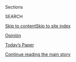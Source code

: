 <div id="app">

<div>

<div class="NYTAppHideMasthead css-zz1s19 e1suatyy0">

<div class="section css-ui9rw0 e1suatyy2">

<div class="css-11hrj97 er09x8g0">

<div class="css-6n7j50">

</div>

<span class="css-1dv1kvn">Sections</span>

<div class="css-10488qs">

<span class="css-1dv1kvn">SEARCH</span>

</div>

[Skip to content](#site-content)[Skip to site
index](#site-index)

</div>

<div id="masthead-section-label" class="css-1fnb9ct eaxe0e00">

[Opinión](https://www.nytimes.com/es/section/opinion)

</div>

<div class="css-10698na e1huz5gh0">

</div>

</div>

<div id="masthead-bar-one" class="section hasLinks css-15hmgas e1csuq9d3">

<div class="css-uqyvli e1csuq9d0">

</div>

<div class="css-1uqjmks e1csuq9d1">

</div>

<div class="css-9e9ivx">

[](https://myaccount.nytimes.com/auth/login?response_type=cookie&client_id=vi)

</div>

<div class="css-1bvtpon e1csuq9d2">

[Today’s Paper](https://www.nytimes.com/section/todayspaper)

</div>

</div>

</div>

</div>

<div data-aria-hidden="false">

<div id="site-content" data-role="main">

<div id="top-wrapper" class="css-15p45cc eaca97t0" type="top">

<div id="top-slug" class="css-19x0jxb eaca97t1" hidden="">

Advertisement

</div>

[Continue reading the main
story](#after-top)

<div class="ad top-wrapper" style="text-align:center;height:100%;display:block;min-height:90px">

<div id="top" class="place-ad" data-position="top" data-size-key="top">

</div>

</div>

<div id="after-top">

</div>

</div>

<div id="collection-espanol-opinion" class="section css-15h4p1b e9abtgs0">

<div class="css-1j21atc e1svk9qx1">

<div class="css-fmiefx e1svk9qx2">

<div class="css-1hk7r2m eu54l5x0">

<div id="sponsor-wrapper" class="css-7a1pgi eaca97t0" type="sponsor" hidden="">

<div id="sponsor-slug" class="css-1l4mleb eaca97t1" hidden="">

Supported by

</div>

[Continue reading the main
story](#after-sponsor)

<div id="sponsor" class="ad sponsor-wrapper" style="text-align:left;height:100%;display:block">

</div>

<div id="after-sponsor">

</div>

</div>

</div>

### <span class="css-1032l74 ezz4tcd1">[en Español](/es/)</span>

</div>

<div class="css-nfcc9b e1svk9qx3">

<div class="css-vl9dhg e1svk9qx5">

<div class="css-1nrhkj6 e1svk9qx6">

# Opinión

<div class="follow-button-placeholder" data-collection-id="">

</div>

</div>

</div>

</div>

</div>

<div class="css-4svvz1 ekkqrpp0">

<div id="collection-highlights-container" class="section css-18l1u7x e46isfb1">

<div class="template-1 css-gfgt40 ekkqrpp1">

## Highlights

1.  ![<span class="css-kvjpws e1oaj3zl2"><span class="css-1dv1kvn">Credit</span>Henry
    Romero/Reuters</span>](https://static01.nyt.com/images/2020/08/03/multimedia/03Rios-ES/merlin_172941285_c80cf40d-d9c9-41fd-9512-ed590e430634-jumbo.jpg)
    
    <div class="css-gjijuv">
    
    ### Comentario
    
    ## [La salud pública en México es eso-que-nadie-quiere-usar](/es/2020/08/03/espanol/opinion/servicio-salud-mexico.html)
    
    Las clases medias mexicanas claudicaron de intentar atenderse en
    hospitales públicos y los más pobres los usan pensando que ahí solo
    van a morirse. Esto debe
    cambiar.
    
    <span class="css-me3p27"></span><span class="css-1dydysp e4e4i5l3"></span><span class="css-9voj2j">Por
    <span class="css-1baulvz last-byline" itemprop="name">Viri
    Ríos</span></span>
    
    </div>

2.  ![<span class="css-1nk1g0h e1oaj3zl2"><span class="css-1dv1kvn">Credit</span>Bettmann
    Archive/Getty
    Images</span>](https://static01.nyt.com/images/2020/08/03/opinion/03Keyssar-ES-1/03keyssarWeb-videoLarge.jpg)
    
    <div class="css-10wtrbd">
    
    ### Comentario
    
    ## [El Colegio Electoral de Estados Unidos: la poco conocida historia que explica su vigencia](/es/2020/08/03/espanol/opinion/colegio-electoral-estados-unidos.html)
    
    Aunque ha habido intentos recurrentes de reformar el complejo método
    de elegir presidentes en ese país, las políticas raciales han tenido
    un lugar protagónico en impedir
    cambios.
    
    <span class="css-me3p27"></span><span class="css-1dydysp e4e4i5l3"></span><span class="css-9voj2j">Por
    <span class="css-1baulvz last-byline" itemprop="name">Alexander
    Keyssar</span></span>
    
    </div>

3.  ![<span class="css-1nk1g0h e1oaj3zl2"><span class="css-1dv1kvn">Credit</span>Rodrigo
    Sura/EPA vía
    Shutterstock</span>](https://static01.nyt.com/images/2020/08/01/multimedia/01Martinez-ES/merlin_175051002_8b6c73d6-78b1-44b6-9806-b42f2b7f3923-videoLarge.jpg)
    
    <div class="css-10wtrbd">
    
    ### Comentario
    
    ## [En El Salvador todos han negociado con las pandillas](/es/2020/08/02/espanol/opinion/pandillas-el-salvador.html)
    
    Dialogar con las pandillas ha sido una realidad en el país:
    políticos de todos los colores lo han hecho por casi una década,
    pero solo unos cuantos han sido perseguidos por hacerlo. ¿Es una
    utopía transparentar esos
    pactos?
    
    <span class="css-me3p27"></span><span class="css-1dydysp e4e4i5l3"></span><span class="css-9voj2j">Por
    <span class="css-1baulvz last-byline" itemprop="name">Óscar
    Martínez</span></span>
    
    </div>

4.  ![<span class="css-1nk1g0h e1oaj3zl2"><span class="css-1dv1kvn">Credit</span>Dado
    Ruvic/Reuters</span>](https://static01.nyt.com/images/2020/08/02/multimedia/02Carrion-ES/merlin_171683256_836a51a0-dc07-4047-b169-4bbbb85b62b4-videoLarge.jpg)
    
    <div class="css-10wtrbd">
    
    ### Comentario
    
    ## [Los algoritmos son los nuevos editores](/es/2020/08/02/espanol/opinion/facebook-amazon-instagram.html)
    
    ¿Qué tienen en común Instagram, YouTube, Facebook, Amazon, Weibo y
    Twitter? No son solo redes sociales o plataformas: son los grandes
    editores de nuestra
    realidad.
    
    <span class="css-me3p27"></span><span class="css-1dydysp e4e4i5l3"></span><span class="css-9voj2j">Por
    <span class="css-1baulvz last-byline" itemprop="name">Jorge
    Carrión</span></span>
    
    </div>

</div>

</div>

<div id="mid1-wrapper" class="css-1mn4oms eaca97t0" type="rank">

<div id="mid1-slug" class="css-1tag3rd eaca97t1">

Advertisement

</div>

[Continue reading the main
story](#after-mid1)

<div id="mid1" class="ad mid1-wrapper" style="text-align:center;height:100%;display:block">

</div>

<div id="after-mid1">

</div>

</div>

</div>

<div class="css-185go5a e1o5byef0">

<div class="css-15cbhtu">

  - [Lo más reciente](#stream-panel)
  - <span class="css-6n7j50">Buscar</span>
    <div class="control">
    <div class="label-container css-1dv1kvn">
    Buscar
    </div>
    <div class="css-wm4t3d">
    **<span id="clear-search-input" class="css-1dv1kvn">Clear this text
    input</span>
    </div>
    </div>
    <span class="css-1iovbfw"></span>

<div id="stream-panel" class="section css-8msx5b e1jz0cab1">

<div class="css-13mho3u">

1.  
    
    <div class="css-1cp3ece">
    
    <div class="css-1l4spti">
    
    [](/es/2020/08/04/espanol/opinion/bolsonaro-oficina-odio-brasil.html)
    
    <div class="css-79elbk">
    
    ![](https://static01.nyt.com/images/2020/08/05/opinion/05campos/04campos-thumbWide.jpg?quality=75&auto=webp&disable=upscale)
    
    </div>
    
    ### <span class="css-m70j1g">Comentario</span>
    
    ## Por qué los brasileños deberían temer a la oficina de odio
    
    El presidente Jair Bolsonaro, sus hijos y aliados han sembrado el
    odio en línea contra las instituciones que defienden la democracia.
    Ahora la indignación se está desbordando en la calle.
    
    <div class="css-1nqbnmb ea5icrr0">
    
    Por <span class="css-1n7hynb">Patrícia Campos Mello</span>
    
    </div>
    
    <div class="css-185051n">
    
    [Read in
    English](https://www.nytimes.com/2020/08/04/opinion/bolsonaro-office-of-hate-brazil.html "Read in English")[Ler
    em
    português](https://www.nytimes.com/pt/2020/08/04/opinion/international-world/bolsonaro-gabinete-do-odio.html "Read in Portuguese")
    
    </div>
    
    </div>
    
    <div class="css-1lc2l26 e1xfvim33">
    
    </div>
    
    </div>

2.  
    
    <div class="css-1cp3ece">
    
    <div class="css-1l4spti">
    
    [](/es/2020/08/01/espanol/opinion/coronavirus-aire.html)
    
    <div class="css-79elbk">
    
    ![](https://static01.nyt.com/images/2020/07/30/opinion/01Marr-ES-1/30Marr-thumbWide.jpg?quality=75&auto=webp&disable=upscale)
    
    </div>
    
    ### <span class="css-m70j1g">Comentario</span>
    
    ## Sí, el coronavirus está en el aire
    
    La transmisión por aerosoles es importante, y quizá sea mucho más
    relevante de lo que hemos podido comprobar hasta ahora.
    
    <div class="css-1nqbnmb ea5icrr0">
    
    Por <span class="css-1n7hynb">Linsey C. Marr</span>
    
    </div>
    
    <div class="css-185051n">
    
    [Read in
    English](https://www.nytimes.com/2020/07/30/opinion/coronavirus-aerosols.html "Read in English")
    
    </div>
    
    </div>
    
    <div class="css-1lc2l26 e1xfvim33">
    
    </div>
    
    </div>

3.  
    
    <div class="css-1cp3ece">
    
    <div class="css-1l4spti">
    
    [](/es/2020/08/01/espanol/opinion/trump-autoritarismo.html)
    
    <div class="css-79elbk">
    
    ![](https://static01.nyt.com/images/2020/08/01/multimedia/01Ramos-ES/merlin_175175088_ad2b68a7-8076-4175-a205-2f0a1352507f-thumbWide.jpg?quality=75&auto=webp&disable=upscale)
    
    </div>
    
    ### <span class="css-m70j1g">Comentario</span>
    
    ## Tentaciones autoritarias: cómo América Latina nos preparó para Trump
    
    La democracia en Estados Unidos está a prueba. Quienes hemos vivido
    o trabajado en la región, conocemos bien de mandatarios que juegan
    con los límites de su poder. Adiós al “excepcionalismo
    estadounidense”.
    
    <div class="css-1nqbnmb ea5icrr0">
    
    Por <span class="css-1n7hynb">Jorge
    Ramos</span>
    
    </div>
    
    </div>
    
    <div class="css-1lc2l26 e1xfvim33">
    
    </div>
    
    </div>

4.  
    
    <div class="css-1cp3ece">
    
    <div class="css-1l4spti">
    
    [](/es/2020/07/30/espanol/opinion/usar-cubrebocas-politica.html)
    
    <div class="css-79elbk">
    
    ![](https://static01.nyt.com/images/2020/07/28/opinion/28friedmanWeb/28friedmanWeb-thumbWide.jpg?quality=75&auto=webp&disable=upscale)
    
    </div>
    
    ### <span class="css-m70j1g">Comentario</span>
    
    ## Si nuestros cubrebocas pudieran hablar
    
    ¿Cómo nos volvimos tan ineficaces para combatir al coronavirus? Los
    arqueólogos del futuro que vinieran a excavar al país más rico del
    mundo, encontrarían la clave en un artefacto sencillo: la
    mascarilla.
    
    <div class="css-1nqbnmb ea5icrr0">
    
    Por <span class="css-1n7hynb">Thomas L. Friedman</span>
    
    </div>
    
    <div class="css-185051n">
    
    [Read in
    English](https://www.nytimes.com/2020/07/28/opinion/coronavirus-masks.html "Read in English")
    
    </div>
    
    </div>
    
    <div class="css-1lc2l26 e1xfvim33">
    
    </div>
    
    </div>

5.  
    
    <div class="css-1cp3ece">
    
    <div class="css-1l4spti">
    
    [](/es/2020/07/30/espanol/opinion/aztecas-violencia-narco-amlo.html)
    
    <div class="css-79elbk">
    
    ![](https://static01.nyt.com/images/2020/07/29/opinion/29villoro-sub/29villoro-sub-thumbWide.jpg?quality=75&auto=webp&disable=upscale)
    
    </div>
    
    ### <span class="css-m70j1g">Comentario</span>
    
    ## La tierra en préstamo: una gramática de la violencia en México
    
    El hallazgo de un inmenso altar fúnebre azteca permite reflexionar
    sobre las urgencias actuales sin fantasías atávicas pero con un
    nítido sentido de la historia y los desafíos del presente.
    
    <div class="css-1nqbnmb ea5icrr0">
    
    Por <span class="css-1n7hynb">Juan
    Villoro</span>
    
    </div>
    
    </div>
    
    <div class="css-1lc2l26 e1xfvim33">
    
    </div>
    
    </div>

6.  
    
    <div class="css-1cp3ece">
    
    <div class="css-1l4spti">
    
    [](/es/2020/07/30/espanol/opinion/john-lewis-derechos-civiles.html)
    
    <div class="css-79elbk">
    
    ![](https://static01.nyt.com/images/2020/07/29/opinion/00lewis/00lewis-thumbWide.jpg?quality=75&auto=webp&disable=upscale)
    
    </div>
    
    ## John Lewis: Juntos, ustedes pueden recuperar el alma de Estados Unidos
    
    Aunque me haya ido, los animo a responder al llamado más elevado de
    su corazón y a defender lo que realmente creen.
    
    <div class="css-1nqbnmb ea5icrr0">
    
    Por <span class="css-1n7hynb">John Lewis</span>
    
    </div>
    
    <div class="css-185051n">
    
    [Read in
    English](https://www.nytimes.com/2020/07/30/opinion/john-lewis-civil-rights-america.html "Read in English")
    
    </div>
    
    </div>
    
    <div class="css-1lc2l26 e1xfvim33">
    
    </div>
    
    </div>

7.  
    
    <div class="css-1cp3ece">
    
    <div class="css-1l4spti">
    
    [](/es/2020/07/29/espanol/opinion/espana-felipe-gonzalez-jose-maria-aznar.html)
    
    <div class="css-79elbk">
    
    ![](https://static01.nyt.com/images/2020/07/29/multimedia/29Jimenez-ES/29Jimenez-ES-thumbWide.jpg?quality=75&auto=webp&disable=upscale)
    
    </div>
    
    ### <span class="css-m70j1g">Comentario</span>
    
    ## Manual de comportamiento para expresidentes insoportables
    
    La incapacidad de algunos exmandatarios de España de aceptar su
    jubilación viene en parte de una falta de cultura democrática.
    Algunos países de Latinoamérica tienen el mismo problema.
    
    <div class="css-1nqbnmb ea5icrr0">
    
    Por <span class="css-1n7hynb">David
    Jiménez</span>
    
    </div>
    
    </div>
    
    <div class="css-1lc2l26 e1xfvim33">
    
    </div>
    
    </div>

8.  
    
    <div class="css-1cp3ece">
    
    <div class="css-1l4spti">
    
    [](/es/2020/07/28/espanol/opinion/argentina-estallido-2001-coronavirus.html)
    
    <div class="css-79elbk">
    
    ![](https://static01.nyt.com/images/2020/07/28/multimedia/28garcia-timerman-ES-3/28garcia-timerman-ES-3-thumbWide.jpg?quality=75&auto=webp&disable=upscale)
    
    </div>
    
    ### <span class="css-m70j1g">Comentario</span>
    
    ## ¿Por qué no explota Argentina?
    
    Lecciones de 2001, una fuerte política social asistencialista y una
    grieta política potente han alejado de momento otro estallido
    social, pero solo una nueva política cooperativa podrá terminar de
    disipar ese fantasma.
    
    <div class="css-1nqbnmb ea5icrr0">
    
    Por <span class="css-1n7hynb">Marcelo J. García <span>y</span>
    Jordana
    Timerman</span>
    
    </div>
    
    </div>
    
    <div class="css-1lc2l26 e1xfvim33">
    
    </div>
    
    </div>

9.  
    
    <div class="css-1cp3ece">
    
    <div class="css-1l4spti">
    
    [](/es/2020/07/27/espanol/opinion/clases-universidad-coronavirus.html)
    
    <div class="css-79elbk">
    
    ![](https://static01.nyt.com/images/2020/07/24/opinion/00herrcher/00herrcher-thumbWide.jpg?quality=75&auto=webp&disable=upscale)
    
    </div>
    
    ### <span class="css-m70j1g">Comentario</span>
    
    ## Las enseñanzas de educar durante la pandemia
    
    He sido profesor universitario durante más de dos décadas, y estos
    meses de enseñar durante la pandemia me han hecho entender que la
    educación ha cambiado para siempre.
    
    <div class="css-1nqbnmb ea5icrr0">
    
    Por <span class="css-1n7hynb">Roberto
    Herrscher</span>
    
    </div>
    
    </div>
    
    <div class="css-1lc2l26 e1xfvim33">
    
    </div>
    
    </div>

10. 
    
    <div class="css-1cp3ece">
    
    <div class="css-1l4spti">
    
    [](/es/2020/07/27/espanol/opinion/reabrir-escuelas-riesgo-covid.html)
    
    <div class="css-79elbk">
    
    ![](https://static01.nyt.com/images/2020/07/20/opinion/27reopen-ES/20jogee-thumbWide.jpg?quality=75&auto=webp&disable=upscale)
    
    </div>
    
    ### <span class="css-m70j1g">Comentario</span>
    
    ## ¿Cómo reabrir la economía sin causar la muerte de padres y maestros?
    
    Todas las clases deberían ser en línea, pero los edificios todavía
    podrían cumplir un propósito importante para los niños que más lo
    necesitan.
    
    <div class="css-1nqbnmb ea5icrr0">
    
    Por <span class="css-1n7hynb">Shardha Jogee</span>
    
    </div>
    
    <div class="css-185051n">
    
    [Read in
    English](https://www.nytimes.com/2020/07/20/opinion/coronavirus-reopen-schools-economy.html "Read in English")
    
    </div>
    
    </div>
    
    <div class="css-1lc2l26 e1xfvim33">
    
    </div>
    
    </div>

<div class="css-13mho3u">

<div class="css-1t62hi8">

<div class="css-1stvaey">

Ver
más

<div>

<div style="border:0;clip:rect(0 0 0 0);height:1px;margin:-1px;overflow:hidden;white-space:nowrap;padding:0;width:1px;position:absolute" data-role="log" data-aria-live="assertive">

</div>

<div style="border:0;clip:rect(0 0 0 0);height:1px;margin:-1px;overflow:hidden;white-space:nowrap;padding:0;width:1px;position:absolute" data-role="log" data-aria-live="assertive">

</div>

<div style="border:0;clip:rect(0 0 0 0);height:1px;margin:-1px;overflow:hidden;white-space:nowrap;padding:0;width:1px;position:absolute" data-role="log" data-aria-live="polite">

</div>

<div style="border:0;clip:rect(0 0 0 0);height:1px;margin:-1px;overflow:hidden;white-space:nowrap;padding:0;width:1px;position:absolute" data-role="log" data-aria-live="polite">

</div>

</div>

</div>

</div>

</div>

</div>

<div class="css-g6hk37 supplemental">

<div id="mid2-wrapper" class="css-10wkyv7 eaca97t0" type="lede">

<div id="mid2-slug" class="css-1tag3rd eaca97t1">

Advertisement

</div>

[Continue reading the main
story](#after-mid2)

<div id="mid2" class="ad mid2-wrapper" style="text-align:center;height:100%;display:block;min-height:250px">

</div>

<div id="after-mid2">

</div>

</div>

<div id="mktg-wrapper" class="css-oxle51 eaca97t0" type="mktg">

<div id="mktg-slug" class="css-1tag3rd eaca97t1">

Advertisement

</div>

[Continue reading the main
story](#after-mktg)

<div id="mktg" class="ad mktg-wrapper" style="text-align:center;height:100%;display:block">

</div>

<div id="after-mktg">

</div>

</div>

</div>

</div>

</div>

</div>

</div>

</div>

## Site Index

<div>

</div>

## Site Information Navigation

  - [© <span>2020</span> <span>The New York Times
    Company</span>](https://help.nytimes.com/hc/en-us/articles/115014792127-Copyright-notice)

<!-- end list -->

  - [NYTCo](https://www.nytco.com/)
  - [Contact
    Us](https://help.nytimes.com/hc/en-us/articles/115015385887-Contact-Us)
  - [Work with us](https://www.nytco.com/careers/)
  - [Advertise](https://nytmediakit.com/)
  - [T Brand Studio](http://www.tbrandstudio.com/)
  - [Your Ad
    Choices](https://www.nytimes.com/privacy/cookie-policy#how-do-i-manage-trackers)
  - [Privacy](https://www.nytimes.com/privacy)
  - [Terms of
    Service](https://help.nytimes.com/hc/en-us/articles/115014893428-Terms-of-service)
  - [Terms of
    Sale](https://help.nytimes.com/hc/en-us/articles/115014893968-Terms-of-sale)
  - [Site
    Map](https://spiderbites.nytimes.com)
  - [Help](https://help.nytimes.com/hc/en-us)
  - [Subscriptions](https://www.nytimes.com/subscription?campaignId=37WXW)

</div>

</div>

